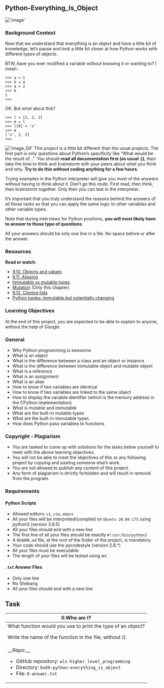 ## Python-Everything_Is_Object
!['Image']('https://s3.amazonaws.com/intranet-projects-files/holbertonschool-higher-level_programming+/252/r_208403_QPSN8.jpg')
### Background Context
Now that we understand that everything is an object and have a little bit of knowledge, let’s pause and look a little bit closer at how Python works with different types of objects.

BTW, have you ever modified a variable without knowing it or wanting to? I mean:
```
>>> a = 1
>>> b = a
>>> a = 2
>>> b
1
>>>
``` 
OK. But what about this?
```
>>> l = [1, 2, 3]
>>> m = l
>>> l[0] = 'x'
>>> m
['x', 2, 3]
>>>
```
!['Image_Gif']('https://media.giphy.com/media/wAjfQ9MLUfFjq/giphy.gif')
This project is a little bit different than the usual projects. The first part is only questions about Python’s specificity like “What would be the result of…”. You should __read all documentation first (as usual :))__, then take the time to think and brainstorm with your peers about what you think and why. __Try to do this without coding anything for a few hours__.

Trying examples in the Python interpreter will give you most of the answers without having to think about it. Don’t go this route. First read, then think, then brainstorm together. Only then you can test in the interpreter.

It’s important that you truly understand the reasons behind the answers of all those tasks so that you can apply the same logic to other variables and other variable types.

Note that during interviews for Python positions, __you will most likely have to answer to these type of questions__.

All your answers should be only one line in a file. No space before or after the answer.
### Resources
<b>Read or watch</b>:

- [9.10. Objects and values]('http://www.openbookproject.net/thinkcs/python/english2e/ch09.html#objects-and-values')
- [9.11. Aliasing]('http://www.openbookproject.net/thinkcs/python/english2e/ch09.html#objects-and-values')
- [Immutable vs mutable types]('http://composingprograms.com/pages/24-mutable-data.html#sequence-objects')
- [Mutation]('http://www.openbookproject.net/thinkcs/python/english2e/ch09.html#objects-and-values') (Only this chapter)
- [9.12. Cloning lists]('http://www.openbookproject.net/thinkcs/python/english2e/ch09.html#objects-and-values')
- [Python tuples: immutable but potentially changing]('http://www.openbookproject.net/thinkcs/python/english2e/ch09.html#objects-and-values')
### Learning Objectives
At the end of this project, you are expected to be able to explain to anyone, without the help of Google:

### General
- Why Python programming is awesome
- What is an object
- What is the difference between a class and an object or instance
- What is the difference between immutable object and mutable object
- What is a reference
- What is an assignment
- What is an alias
- How to know if two variables are identical
- How to know if two variables are linked to the same object
- How to display the variable identifier (which is the memory address in the CPython implementation)
- What is mutable and immutable
- What are the built-in mutable types
- What are the built-in immutable types
- How does Python pass variables to functions
### Copyright - Plagiarism
- You are tasked to come up with solutions for the tasks below yourself to meet with the above learning objectives.
- You will not be able to meet the objectives of this or any following project by copying and pasting someone else’s work.
- You are not allowed to publish any content of this project.
- Any form of plagiarism is strictly forbidden and will result in removal from the program.
### Requirements
#### Python Scripts
- Allowed editors: `vi`, `vim`, `emacs`
- All your files will be interpreted/compiled on `Ubuntu 20.04 LTS` using python3 (version 3.8.5)
- All your files should end with a new line
- The first line of all your files should be exactly `#!/usr/bin/python3`
- A `README.md` file, at the root of the folder of the project, is mandatory
- Your code should use the pycodestyle (version 2.8.*)
- All your files must be executable
- The length of your files will be tested using wc
#### `.txt` Answer Files
- Only one line
- No Shebang
- All your files should end with a new line
## Task
<table>
 <thead>
  <tr>
   <th> 0.Who am I?</th>
  </tr>
 </thead>
 <tbody>
  <tr>
   <td>
What function would you use to print the type of an object?

Write the name of the function in the file, without ().
   </td>
  </tr>
  <tr>
   <td>
__Repo:__

- GitHub repository: `alx-higher_level_programming`
- Directory: `0x09-python-everything_is_object`
- File: `0-answer.txt`
   </td>
  </tr>
 </tbody>
</table>
